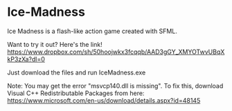 # Ice-Madness

Ice Madness is a flash-like action game created with SFML.

Want to try it out? Here's the link! https://www.dropbox.com/sh/50hoojwkx3fcqqb/AAD3gGY_XMYOTwvUBqXkP3zXa?dl=0

Just download the files and run IceMadness.exe

Note: You may get the error "msvcp140.dll is missing". To fix this, download Visual C++ Redistributable Packages from here: https://www.microsoft.com/en-us/download/details.aspx?id=48145
